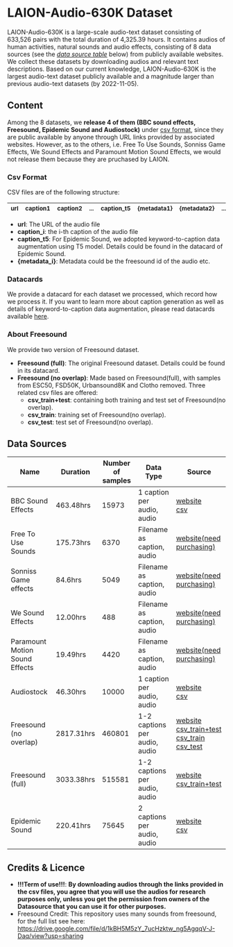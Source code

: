 # LAION-Audio-630K Dataset
LAION-Audio-630K is a large-scale audio-text dataset consisting of 633,526 pairs with the total duration of 4,325.39 hours.  It contains audios of human activities, natural sounds and audio effects, consisting of 8 data sources (see the [*data source table*](#data-sources) below) from publicly available websites.  We collect these datasets by downloading audios and relevant text descriptions. Based on our current knowledge, LAION-Audio-630K is the largest audio-text dataset publicly available and a magnitude larger than previous audio-text datasets (by 2022-11-05).

## Content
Among the 8 datasets, we **release 4 of them (BBC sound effects, Freesound, Epidemic Sound and Audiostock)** under [csv format](#csv-format), since they are public available by anyone through URL links provided by associated websites. However, as to the others, i.e. Free To Use Sounds, Sonniss Game Effects, We Sound Effects and Paramount Motion Sound Effects, we would not release them because they are pruchased by LAION. 

### Csv Format
CSV files are of the following structure:
  
  | <sub>url</sub> | <sub>caption1</sub> | <sub>caption2</sub> | <sub>...</sub> | <sub>caption_t5</sub> | <sub>{metadata1}</sub> | <sub>{metadata2}</sub> | <sub>...</sub> | 
  | :--- | :--- | :--- | :--- | :--- | :--- | :--- | :--- |

- **url**: The URL of the audio file
- **caption_i**: the i-th caption of the audio file
- **caption_t5**: For Epidemic Sound, we adopted keyword-to-caption data augmentation using T5 model. Details could be found in the datacard of Epidemic Sound. 
- **{metadata_i}**: Metadata could be the freesound id of the audio etc. 

### Datacards
We provide a datacard for each dataset we processed, which record how we process it. If you want to learn more about caption generation as well as details of keyword-to-caption data augmentation, please read datacards available [here](/data_card/).    

### About Freesound
We provide two version of Freesound dataset.
- **Freesound (full)**: The original Freesound dataset. Details could be found in its datacard.
- **Freesound (no overlap)**: Made based on Freesound(full), with samples from ESC50, FSD50K, Urbansound8K and Clotho removed. Three related csv files are offered:
  - **csv_train+test**: containing both training and test set of Freesound(no overlap).
  - **csv_train**: training set of Freesound(no overlap).
  - **csv_test**: test set of Freesound(no overlap).
## Data Sources
| Name                                             |Duration                 |Number of samples   |Data Type| Source                                                                                 |
|--------------------------------------------------|-------------------------|--------------------|---------|----------------------------------------------------------------------------------------|
| BBC Sound Effects                                |463.48hrs                | 15973              |1 caption per audio, audio    | [website](https://sound-effects.bbcrewind.co.uk/) <br> [csv]()                                                                                                                                |                
| Free To Use Sounds                               |175.73hrs                | 6370               |Filename as caption, audio    | [website(need purchasing)](https://www.freetousesounds.com/product/all-in-one-sound-library-bundle/)                                                                                                           |                
| Sonniss Game effects                             |84.6hrs                  | 5049               |Filename as caption, audio    | [website(need purchasing)](https://sonniss.com/gameaudiogdc/)                                                                                                                                 |                
| We Sound Effects                                 |12.00hrs                 | 488                |Filename as caption, audio    | [website(need purchasing)](https://www.wesoundeffects.com/)                                                                                                                                   |                
| Paramount Motion Sound Effects                   |19.49hrs                 | 4420               |Filename as caption, audio    | [website(need purchasing)](https://www.paramountmotion.com/odeon-sound-effects)                                                                                                               |                
| Audiostock                                       |46.30hrs                 | 10000              |1 caption per audio, audio    | [website](https://audiostock.net/se) <br> [csv](https://drive.google.com/file/d/1FnOcrb6fREIDBzB2lknJnszVn-yNCPp6/view?usp=sharing)                                                                                                                                                         |                
| Freesound (no overlap)                           |2817.31hrs               | 460801             |1-2 captions per audio, audio    | [website](https://freesound.org/) <br> [csv_train+test](https://drive.google.com/file/d/1cOdYBanug1kq5SxPWbQkpgDHOe041q2H/view?usp=sharing)<br>[csv_train](https://drive.google.com/file/d/1VyV_Bx41fWfmjAG4fQo0Bxc8EgRDQSTO/view?usp=sharing)<br>[csv_test](https://drive.google.com/file/d/16uKLs--n2PlHyxonL7i-5cqRsCG_XhFf/view?usp=sharing)                                                |
| Freesound (full)                                 |3033.38hrs               | 515581             |1-2 captions per audio, audio    | [website](https://freesound.org/) <br> [csv_train+test](https://drive.google.com/file/d/10LRzpJN7CweCceuI_rXKpUafzilGFAir/view?usp=sharing)                                                |
| Epidemic Sound                                   |220.41hrs                | 75645              |2 captions per audio, audio    | [website](https://www.epidemicsound.com/sound-effects/) <br> [csv](https://drive.google.com/file/d/1og3gk2V1t52XSPStpJECJ4OzfDMFX3Do/view?usp=sharing)                                |                

## Credits & Licence
- **!!!Term of use!!!**: **By downloading audios through the links provided in the csv files, you agree that you will use the audios for research purposes only, unless you get the permission from owners of the Datasource that you can use it for other purposes.**
- Freesound Credit: This repository uses many sounds from freesound,
for the full list see here: https://drive.google.com/file/d/1kBH5M5zY_7ucHzktw_ng5AgqqV-J-Daq/view?usp=sharing